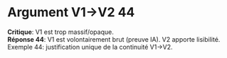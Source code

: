 # Argument V1→V2 44
**Critique**: V1 est trop massif/opaque.  
**Réponse 44**: V1 est volontairement brut (preuve IA). V2 apporte lisibilité.  
Exemple 44: justification unique de la continuité V1→V2.
